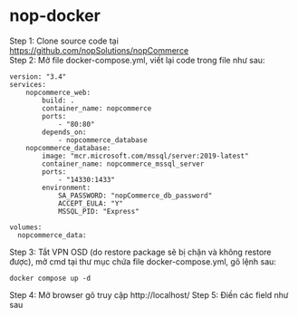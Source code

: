 # nop-docker

Step 1: Clone source code tại https://github.com/nopSolutions/nopCommerce  
Step 2: Mở file docker-compose.yml, viết lại code trong file như sau:
```
version: "3.4"
services:
    nopcommerce_web:
        build: .
        container_name: nopcommerce
        ports:
            - "80:80"
        depends_on:
            - nopcommerce_database
    nopcommerce_database:
        image: "mcr.microsoft.com/mssql/server:2019-latest"
        container_name: nopcommerce_mssql_server
        ports:
            - "14330:1433"
        environment:
            SA_PASSWORD: "nopCommerce_db_password"
            ACCEPT_EULA: "Y"
            MSSQL_PID: "Express"

volumes:
  nopcommerce_data:
```
Step 3: Tắt VPN OSD (do restore package sẽ bị chặn và không restore được), mở cmd tại thư mục chứa file docker-compose.yml, gõ lệnh sau:
```
docker compose up -d
```
Step 4: Mở browser gõ truy cập http://localhost/
Step 5: Điền các field như sau
